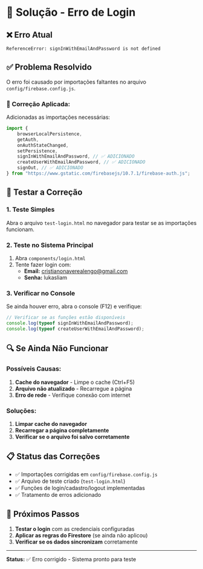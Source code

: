 # 🔧 Solução - Erro de Login

## ❌ Erro Atual

```
ReferenceError: signInWithEmailAndPassword is not defined
```

## ✅ Problema Resolvido

O erro foi causado por importações faltantes no arquivo `config/firebase.config.js`.

### 🔧 Correção Aplicada:

Adicionadas as importações necessárias:

```javascript
import {
	browserLocalPersistence,
	getAuth,
	onAuthStateChanged,
	setPersistence,
	signInWithEmailAndPassword, // ✅ ADICIONADO
	createUserWithEmailAndPassword, // ✅ ADICIONADO
	signOut, // ✅ ADICIONADO
} from "https://www.gstatic.com/firebasejs/10.7.1/firebase-auth.js";
```

## 🧪 Testar a Correção

### 1. Teste Simples

Abra o arquivo `test-login.html` no navegador para testar se as importações funcionam.

### 2. Teste no Sistema Principal

1. Abra `components/login.html`
2. Tente fazer login com:
    - **Email:** cristianonaverealengo@gmail.com
    - **Senha:** lukasliam

### 3. Verificar no Console

Se ainda houver erro, abra o console (F12) e verifique:

```javascript
// Verificar se as funções estão disponíveis
console.log(typeof signInWithEmailAndPassword);
console.log(typeof createUserWithEmailAndPassword);
```

## 🔍 Se Ainda Não Funcionar

### Possíveis Causas:

1. **Cache do navegador** - Limpe o cache (Ctrl+F5)
2. **Arquivo não atualizado** - Recarregue a página
3. **Erro de rede** - Verifique conexão com internet

### Soluções:

1. **Limpar cache do navegador**
2. **Recarregar a página completamente**
3. **Verificar se o arquivo foi salvo corretamente**

## 📋 Status das Correções

-   ✅ Importações corrigidas em `config/firebase.config.js`
-   ✅ Arquivo de teste criado (`test-login.html`)
-   ✅ Funções de login/cadastro/logout implementadas
-   ✅ Tratamento de erros adicionado

## 🎯 Próximos Passos

1. **Testar o login** com as credenciais configuradas
2. **Aplicar as regras do Firestore** (se ainda não aplicou)
3. **Verificar se os dados sincronizam** corretamente

---

**Status:** ✅ Erro corrigido - Sistema pronto para teste
